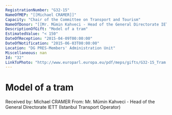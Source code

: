 ```yaml
---
RegistrationNumber: "G32-15"
NameOfMEP: "[[Michael CRAMER]]"
Capacity: "Chair of the Committee on Transport and Tourism"
NameOfDonor: "[[Mr. Mümin Kahveci - Head of the General Directorate IETT (Istanbul Transport Operator)]]"
DescriptionOfGift: "Model of a tram"
EstimatedValue: "< 150"
DateOfReception: "2015-04-09T00:00:00"
DateOfNotification: "2015-06-03T00:00:00"
Location: "DG PRES-Members' Administration Unit"
Miscellaneous: nan
Id: "32"
LinkToPhoto: "http://www.europarl.europa.eu/pdf/meps/gifts/G32-15_Tram.JPG#"
---
```


# Model of a tram

Received by: Michael CRAMER
From: Mr. Mümin Kahveci - Head of the General Directorate IETT (Istanbul Transport Operator)
